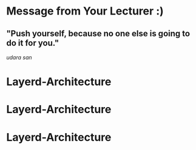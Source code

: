 # Message from Your Lecturer :)
## "Push yourself, because no one else is going to do it for you." 
_udara san_

# Layerd-Architecture
# Layerd-Architecture
# Layerd-Architecture
